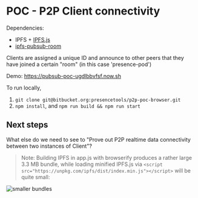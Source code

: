 # POC - P2P Client connectivity

Dependencies:
* IPFS + [IPFS.js](https://github.com/ipfs/js-ipfs)
* [ipfs-pubsub-room](https://github.com/ipfs-shipyard/ipfs-pubsub-room)

Clients are assigned a unique ID and announce to other peers that they have joined a certain "room" (in this case 'presence-pod')

Demo: https://pubsub-poc-ugdlbbvfsf.now.sh

To run locally,

1. `git clone git@bitbucket.org:presencetools/p2p-poc-browser.git`
2. `npm install`, and `npm run build && npm run start`

## Next steps

What else do we need to see to "Prove out P2P realtime data connectivity between two instances of Client"?

> Note: Building IPFS in app.js with browserify produces a rather large 3.3 MB bundle, 
while loading minified IPFS.js via `<script src="https://unpkg.com/ipfs/dist/index.min.js"></script>`
will be quite small:

![smaller bundles](https://cloudup.com/cVp_1twyTPo+)